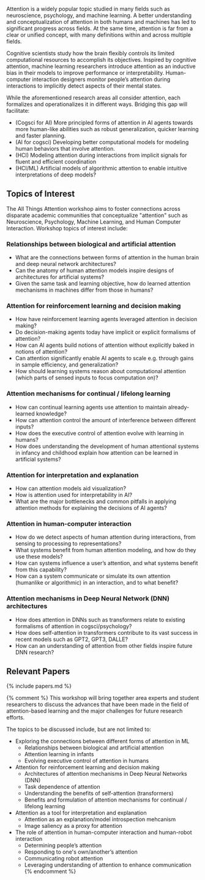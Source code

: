 Attention is a widely popular topic studied in many fields such as neuroscience, psychology, and machine learning. A better understanding and conceptualization of attention in both humans and machines has led to significant progress across fields. At the same time, attention is far from a clear or unified concept, with many definitions within and across multiple fields.

Cognitive scientists study how the brain flexibly controls its limited computational resources to accomplish its objectives. Inspired by cognitive attention, machine learning researchers introduce attention as an inductive bias in their models to improve performance or interpretability. Human-computer interaction designers monitor people’s attention during interactions to implicitly detect aspects of their mental states.

While the aforementioned research areas all consider attention, each formalizes and operationalizes it in different ways. Bridging this gap will facilitate:

- (Cogsci for AI) More principled forms of attention in AI agents towards more human-like abilities such as robust generalization, quicker learning and faster planning.
- (AI for cogsci) Developing better computational models for modeling human behaviors that involve attention.
- (HCI) Modeling attention during interactions from implicit signals for fluent and efficient coordination
- (HCI/ML) Artificial models of algorithmic attention to enable intuitive interpretations of deep models?


## Topics of Interest



The All Things Attention workshop aims to foster connections across disparate academic communities that conceptualize "attention" such as Neuroscience, Psychology, Machine Learning, and Human Computer Interaction. Workshop topics of interest include:

### Relationships between biological and artificial attention
  - What are the connections between forms of attention in the human brain and deep neural network architectures? 
  - Can the anatomy of human attention models inspire designs of architectures for artificial systems? 
  - Given the same task and learning objective, how do learned attention mechanisms in machines differ from those in humans? 

### Attention for reinforcement learning and decision making
  - How have reinforcement learning agents leveraged attention in decision making?
  - Do decision-making agents today have implicit or explicit formalisms of attention?
  - How can AI agents build notions of attention without explicitly baked in notions of attention?
  - Can attention significantly enable AI agents to scale e.g. through gains in sample efficiency, and generalization?
  - How should learning systems reason about computational attention (which parts of sensed inputs to focus computation on)?

### Attention mechanisms for continual / lifelong learning
  - How can continual learning agents use attention to maintain already-learned knowledge? 
  - How can attention control the amount of interference between different inputs? 
  - How does the executive control of attention evolve with learning in humans? 
  - How does understanding the development of human attentional systems in infancy and childhood explain how attention can be learned in artificial systems?

### Attention for interpretation and explanation
  - How can attention models aid visualization?
  - How is attention used for interpretability in AI? 
  - What are the major bottlenecks and common pitfalls in applying attention methods for explaining the decisions of AI agents?

### Attention in human-computer interaction
  - How do we detect aspects of human attention during interactions, from sensing to processing to representations?
  - What systems benefit from human attention modeling, and how do they use these models?
  - How can systems influence a user’s attention, and what systems benefit from this capability?
  - How can a system communicate or simulate its own attention (humanlike or algorithmic) in an interaction, and to what benefit?

### Attention mechanisms in Deep Neural Network (DNN) architectures
  - How does attention in DNNs such as transformers relate to existing formalisms of attention in cogsci/psychology? 
  - How does self-attention in transformers contribute to its vast success in recent models such as GPT2, GPT3, DALLE? 
  - How can an understanding of attention from other fields inspire future DNN research?


## Relevant Papers

{% include papers.md %}

{% comment %}
This workshop will bring together area experts and student researchers to discuss the advances that have been made in the field of attention-based learning and the major challenges for future research efforts. 

The topics to be discussed include, but are not limited to:

- Exploring the connections between different forms of attention in ML
  - Relationships between biological and artificial attention
  - Attention learning in infants
  - Evolving executive control of attention in humans
- Attention for reinforcement learning and decision making
  - Architectures of attention mechanisms in Deep Neural Networks (DNN)
  - Task dependence of attention
  - Understanding the benefits of self-attention (transformers)
  - Benefits and formulation of attention mechanisms for continual / lifelong learning
- Attention as a tool for interpretation and explanation
  - Attention as an explanation/model introspection mehcanism
  - Image saliency as a proxy for attention
- The role of attention in human-computer interaction and human-robot interaction
  - Determining people’s attention
  - Responding to one's own/another’s attention
  - Communicating robot attention
  - Leveraging understanding of attention to enhance communication
{% endcomment %}

